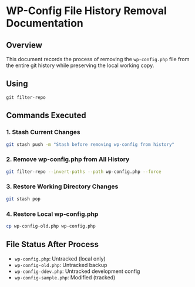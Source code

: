 # WP-Config File History Removal Documentation

## Overview
This document records the process of removing the `wp-config.php` file from the entire git history while preserving the local working copy.

## Using
 `git filter-repo` 

## Commands Executed

### 1. Stash Current Changes
```bash
git stash push -m "Stash before removing wp-config from history"
```

### 2. Remove wp-config.php from All History
```bash
git filter-repo --invert-paths --path wp-config.php --force
```

### 3. Restore Working Directory Changes
```bash
git stash pop
```

### 4. Restore Local wp-config.php
```bash
cp wp-config-old.php wp-config.php
```

## File Status After Process
- `wp-config.php`: Untracked (local only)
- `wp-config-old.php`: Untracked backup
- `wp-config-ddev.php`: Untracked development config
- `wp-config-sample.php`: Modified (tracked)
